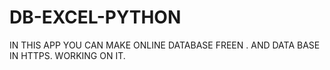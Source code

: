 # DB-EXCEL-PYTHON
IN THIS APP YOU CAN MAKE ONLINE DATABASE FREEN . AND DATA BASE IN HTTPS.  WORKING ON IT.
